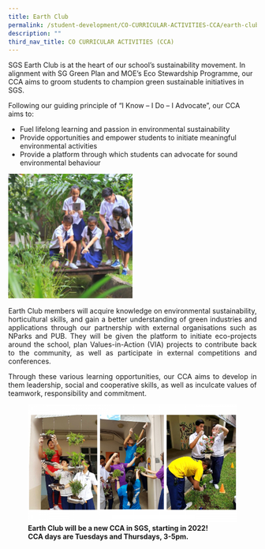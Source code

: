 ```yaml
---
title: Earth Club
permalink: /student-development/CO-CURRICULAR-ACTIVITIES-CCA/earth-club/
description: ""
third_nav_title: CO CURRICULAR ACTIVITIES (CCA)
---
```

SGS Earth Club is at the heart of our school’s sustainability movement. In alignment with SG Green Plan and MOE’s Eco Stewardship Programme, our CCA aims to groom students to champion green sustainable initiatives in SGS.

Following our guiding principle of “I Know – I Do – I Advocate”, our CCA aims to:

*   Fuel lifelong learning and passion in environmental sustainability
*   Provide opportunities and empower students to initiate meaningful environmental activities
*   Provide a platform through which students can advocate for sound environmental behaviour

<img src="/images/CCA%20Earth%20Club/Slide1-3-250x250.png" 
     style="width:50%">

<p style="text-align: justify;"> Earth Club members will acquire knowledge on environmental sustainability, horticultural skills, and gain a better understanding of green industries and applications through our partnership with external organisations such as NParks and PUB. They will be given the platform to initiate eco-projects around the school, plan Values-in-Action (VIA) projects to contribute back to the community, as well as participate in external competitions and conferences. </p>

<p style="text-align: justify;"> Through these various learning opportunities, our CCA aims to develop in them leadership, social and cooperative skills, as well as inculcate values of teamwork, responsibility and commitment. </p>

<figure>
<img src="/images/CCA%20Earth%20Club/Slide2-3-768x432.png">
<figcaption> <strong> Earth Club will be a new CCA in SGS, starting in 2022!<br>
CCA days are Tuesdays and Thursdays, 3-5pm. </strong> </figcaption>
</figure>